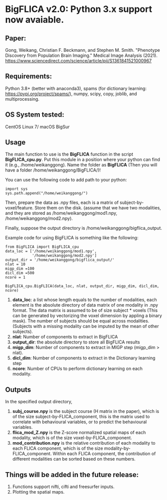 # BigFLICA v2.0: Python 3.x support now avaiable.

## Paper:
Gong, Weikang, Christian F. Beckmann, and Stephen M. Smith. "Phenotype Discovery from Population Brain Imaging." Medical Image Analysis (2021).
https://www.sciencedirect.com/science/article/pii/S1361841521000967

## Requirements:
Python 3.8+ (better with anaconda3), spams (for dictionary learning: https://pypi.org/project/spams/), numpy, scipy, copy, joblib, and multiprocessing.

## OS System tested:
CentOS Linux 7/ macOS BigSur

## Usage
The main function to use is the **BigFLICA** function in the script **BigFLICA_cpu.py**. Put this module in a position where your python can find it (e.g., /home/weikanggong). Name the folder as **BigFLICA** (Then you will have a folder /home/weikanggong/BigFLICA/)!

You can use the following code to add path to your python:
```
import sys
sys.path.append("/home/weikanggong/")
```

Then, prepare the data as .npy files, each is a matrix of subject-by-voxel/feature. Store them on the disk.
(assume that we have two modalities, and they are stored as /home/weikanggong/mod1.npy, /home/weikanggong/mod2.npy). 

Finally, suppose the output directory is /home/weikanggong/bigflica_output. 

Example code for using BigFLICA is something like the following:
```
from BigFLICA import BigFLICA_cpu
data_loc = ['/home/weikanggong/mod1.npy',
            '/home/weikanggong/mod2.npy']
output_dir = '/home/weikanggong/bigflica_output/'
nlat = 10
migp_dim =100
dicl_dim =500
ncore = 1

BigFLICA_cpu.BigFLICA(data_loc, nlat, output_dir, migp_dim, dicl_dim, ncore)

```
1. **data_loc**: a list whose length equals to the number of modalities, each element is the absolute directory of data
          matrix of one modality in .npy format. The data matrix is assumed to be of size subject * voxels (This can be generated by vectorizing the voxel dimension by appling a binary mask).
          The number of subjects should be equal across modalities. (Subjects with a missing modality can be imputed by the             mean of other subjects).
2. **nlat**: Number of components to extract in BigFLICA
3. **output_dir**: the absolute directory to store all BigFLICA results
4. **migp_dim**: Number of components to extract in MIGP step (migp_dim > nlat).
5. **dicl_dim**: Number of components to extract in the Dictionary learning step
6. **ncore**: Number of CPUs to perform dictionary learning on each modality.

## Outputs
In the specified output directory,
1. **subj_course.npy** is the subject course (H matrix in the paper), which is of the size subject-by-FLICA_component, this is the matrix used to correlate with behavioural variables, or to predict the behavioural variables.
2. **flica_mod_Z.npy** is the Z-score normalized spatial maps of each modality, which is of the size voxel-by-FLICA_component.
3. **mod_contribution.npy** is the relative contribution of each modality to each FLICA component, which is of the size modality-by-FLICA_component. Within each FLICA component, the contribution of different modalities can be sorted based on these numbers.


## Things will be added in the future release:
1. Functions support nifti, cifti and freesurfer inputs.
2. Plotting the spatial maps.







